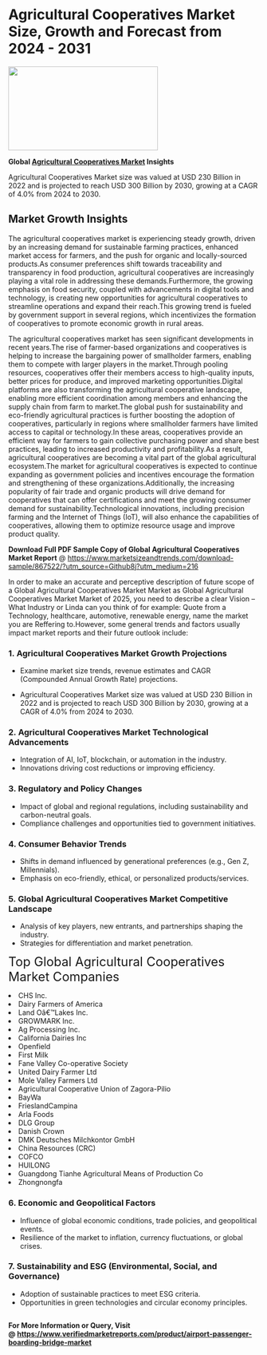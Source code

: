 <H1>Agricultural Cooperatives Market Size, Growth and Forecast from 2024 - 2031</H1><img class="aligncenter size-medium wp-image-584254" src="https://thirdeyenews.in/wp-content/uploads/2024/09/Global-Market-Research-300x168.jpeg" alt="" width="300" height="168" /><p><strong>Global&nbsp;<a href="https://www.marketsizeandtrends.com/download-sample/867522/?utm_source=Github8j?utm_medium=216">Agricultural Cooperatives Market</a> Insights</strong></p><p>Agricultural Cooperatives Market size was valued at USD 230 Billion in 2022 and is projected to reach USD 300 Billion by 2030, growing at a CAGR of 4.0% from 2024 to 2030.</p><p><h2>Market Growth Insights</h2> <p>The agricultural cooperatives market is experiencing steady growth, driven by an increasing demand for sustainable farming practices, enhanced market access for farmers, and the push for organic and locally-sourced products.As consumer preferences shift towards traceability and transparency in food production, agricultural cooperatives are increasingly playing a vital role in addressing these demands.Furthermore, the growing emphasis on food security, coupled with advancements in digital tools and technology, is creating new opportunities for agricultural cooperatives to streamline operations and expand their reach.This growing trend is fueled by government support in several regions, which incentivizes the formation of cooperatives to promote economic growth in rural areas.</p> <p>The agricultural cooperatives market has seen significant developments in recent years.The rise of farmer-based organizations and cooperatives is helping to increase the bargaining power of smallholder farmers, enabling them to compete with larger players in the market.Through pooling resources, cooperatives offer their members access to high-quality inputs, better prices for produce, and improved marketing opportunities.Digital platforms are also transforming the agricultural cooperative landscape, enabling more efficient coordination among members and enhancing the supply chain from farm to market.The global push for sustainability and eco-friendly agricultural practices is further boosting the adoption of cooperatives, particularly in regions where smallholder farmers have limited access to capital or technology.In these areas, cooperatives provide an efficient way for farmers to gain collective purchasing power and share best practices, leading to increased productivity and profitability.As a result, agricultural cooperatives are becoming a vital part of the global agricultural ecosystem.The market for agricultural cooperatives is expected to continue expanding as government policies and incentives encourage the formation and strengthening of these organizations.Additionally, the increasing popularity of fair trade and organic products will drive demand for cooperatives that can offer certifications and meet the growing consumer demand for sustainability.Technological innovations, including precision farming and the Internet of Things (IoT), will also enhance the capabilities of cooperatives, allowing them to optimize resource usage and improve product quality.<p><span class=""><strong>Download Full PDF Sample Copy of Global Agricultural Cooperatives Market Report</strong> @ <a href="https://www.marketsizeandtrends.com/download-sample/867522/?utm_source=Github8j?utm_medium=216" target="_blank">https://www.marketsizeandtrends.com/download-sample/867522/?utm_source=Github8j?utm_medium=216</a></span></p><p>In order to make an accurate and perceptive description of future scope of a Global&nbsp;Agricultural Cooperatives Market Market as Global&nbsp;Agricultural Cooperatives Market Market of 2025, you need to describe a clear Vision &ndash; What Industry or Linda can you think of for example: Quote from a Technology, healthcare, automotive, renewable energy, name the market you are Reffering to.However, some general trends and factors usually impact market reports and their future outlook include:</p><h3>1.&nbsp;<strong>Agricultural Cooperatives Market Growth Projections</strong></h3><ul><li>Examine market size trends, revenue estimates and CAGR (Compounded Annual Growth Rate) projections.</li><li><p>Agricultural Cooperatives Market size was valued at USD 230 Billion in 2022 and is projected to reach USD 300 Billion by 2030, growing at a CAGR of 4.0% from 2024 to 2030.</p></li></ul><h3>2.&nbsp;<strong>Agricultural Cooperatives Market Technological Advancements</strong></h3><ul><li>Integration of AI, IoT, blockchain, or automation in the industry.</li><li>Innovations driving cost reductions or improving efficiency.</li></ul><h3>3.&nbsp;<strong>Regulatory and Policy Changes</strong></h3><ul><li>Impact of global and regional regulations, including sustainability and carbon-neutral goals.</li><li>Compliance challenges and opportunities tied to government initiatives.</li></ul><h3>4.&nbsp;<strong>Consumer Behavior Trends</strong></h3><ul><li>Shifts in demand influenced by generational preferences (e.g., Gen Z, Millennials).</li><li>Emphasis on eco-friendly, ethical, or personalized products/services.</li></ul><h3>5.&nbsp;<strong>Global Agricultural Cooperatives Market Competitive Landscape</strong></h3><ul><li>Analysis of key players, new entrants, and partnerships shaping the industry.</li><li>Strategies for differentiation and market penetration.</li></ul><p data-pm-slice="1 1 []"><span style="color: inherit; font-family: inherit; font-size: 25px;">Top Global Agricultural Cooperatives Market Companies</span></p><div class="" data-test-id=""><p><li>CHS Inc.</li><li> Dairy Farmers of America</li><li> Land Oâ€™Lakes Inc.</li><li> GROWMARK Inc.</li><li> Ag Processing Inc.</li><li> California Dairies Inc</li><li> Openfield</li><li> First Milk</li><li> Fane Valley Co-operative Society</li><li> United Dairy Farmer Ltd</li><li> Mole Valley Farmers Ltd</li><li> Agricultural Cooperative Union of Zagora-Pilio</li><li> BayWa</li><li> FrieslandCampina</li><li> Arla Foods</li><li> DLG Group</li><li> Danish Crown</li><li> DMK Deutsches Milchkontor GmbH</li><li> China Resources (CRC)</li><li> COFCO</li><li> HUILONG</li><li> Guangdong Tianhe Agricultural Means of Production Co</li><li> Zhongnongfa</li></p></div><h3>6.&nbsp;<strong>Economic and Geopolitical Factors</strong></h3><ul><li>Influence of global economic conditions, trade policies, and geopolitical events.</li><li>Resilience of the market to inflation, currency fluctuations, or global crises.</li></ul><h3>7.&nbsp;<strong>Sustainability and ESG (Environmental, Social, and Governance)</strong></h3><ul><li>Adoption of sustainable practices to meet ESG criteria.</li><li>Opportunities in green technologies and circular economy principles.</li></ul><h2><strong style="font-size: 14px;">For More Information or Query, Visit @&nbsp;</strong><a style="background-color: #ffffff; font-size: 14px;" href="https://www.marketsizeandtrends.com/report/agricultural-cooperatives-market/" target="_blank">https://www.verifiedmarketreports.com/product/airport-passenger-boarding-bridge-market</a></h2>